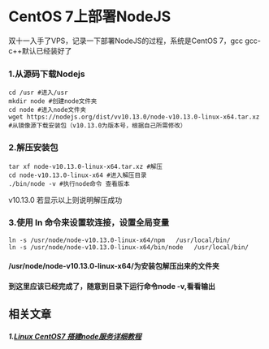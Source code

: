 # CentOS 7上部署NodeJS
双十一入手了VPS，记录一下部署NodeJS的过程，系统是CentOS 7，gcc gcc-c++默认已经装好了

### 1.从源码下载Nodejs
```Shell
cd /usr #进入/usr
mkdir node #创建node文件夹
cd node #进入node文件夹
wget https://nodejs.org/dist/vv10.13.0/node-v10.13.0-linux-x64.tar.xz #从镜像源下载安装包（v10.13.0为版本号，根据自己所需修改）
```

### 2.解压安装包
```Shell
tar xf node-v10.13.0-linux-x64.tar.xz #解压
cd node-v10.13.0-linux-x64 #进入解压目录
./bin/node -v #执行node命令 查看版本
```
v10.13.0
若显示以上则说明解压成功

### 3.使用 ln 命令来设置软连接，设置全局变量
```Shell
ln -s /usr/node/node-v10.13.0-linux-x64/npm   /usr/local/bin/ 
ln -s /usr/node/node-v10.13.0-linux-x64/bin/node   /usr/local/bin/
```
#### /usr/node/node-v10.13.0-linux-x64/为安装包解压出来的文件夹
#### 到这里应该已经完成了，随意到目录下运行命令node -v,看看输出

## 相关文章
##### 1.[Linux CentOS7 搭建node服务详细教程](https://www.jianshu.com/p/5999d8c58b2f)


